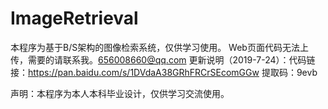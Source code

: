 # ImageRetrieval
本程序为基于B/S架构的图像检索系统，仅供学习使用。
Web页面代码无法上传，需要的请联系我。656008660@qq.com
更新说明（2019-7-24）：代码链接：https://pan.baidu.com/s/1DVdaA38GRhFRCrSEcomGGw  提取码：9evb 

声明：本程序为本人本科毕业设计，仅供学习交流使用。
